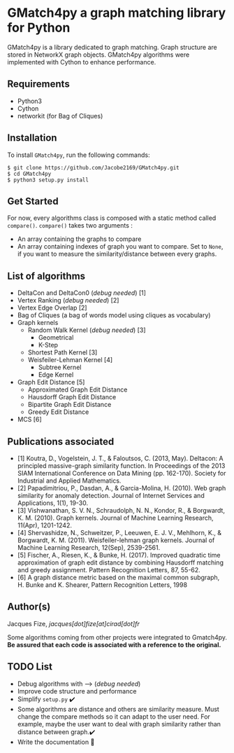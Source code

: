 # GMatch4py a graph matching library for Python

GMatch4py is a library dedicated to graph matching. Graph structure are stored in NetworkX graph objects.
GMatch4py algorithms were implemented with Cython to enhance performance.

## Requirements
 
 * Python3
 * Cython
 * networkit (for Bag of Cliques)
 
## Installation

To install `GMatch4py`, run the following commands:

```
$ git clone https://github.com/Jacobe2169/GMatch4py.git
$ cd GMatch4py
$ python3 setup.py install
```


## Get Started

For now, every algorithms class is composed with a static method called `compare()`. `compare()` takes
two arguments :

 * An array containing the graphs to compare
 * An array containing indexes of graph you want to compare. Set to `None`, if you want to
 measure the similarity/distance between every graphs. 


## List of algorithms

 * DeltaCon and DeltaCon0 (*debug needed*) [1]
 * Vertex Ranking (*debug needed*) [2]
 * Vertex Edge Overlap [2]
 * Bag of Cliques (a bag of words model using cliques as vocabulary)
 * Graph kernels
    * Random Walk Kernel (*debug needed*) [3]
        * Geometrical 
        * K-Step 
    * Shortest Path Kernel [3]
    * Weisfeiler-Lehman Kernel [4]
        * Subtree Kernel 
        * Edge Kernel
 * Graph Edit Distance [5]
    * Approximated Graph Edit Distance 
    * Hausdorff Graph Edit Distance 
    * Bipartite Graph Edit Distance 
    * Greedy Edit Distance
 * MCS [6]
    

## Publications associated

  * [1] Koutra, D., Vogelstein, J. T., & Faloutsos, C. (2013, May). Deltacon: A principled massive-graph similarity function. In Proceedings of the 2013 SIAM International Conference on Data Mining (pp. 162-170). Society for Industrial and Applied Mathematics.
  * [2] Papadimitriou, P., Dasdan, A., & Garcia-Molina, H. (2010). Web graph similarity for anomaly detection. Journal of Internet Services and Applications, 1(1), 19-30.
  * [3] Vishwanathan, S. V. N., Schraudolph, N. N., Kondor, R., & Borgwardt, K. M. (2010). Graph kernels. Journal of Machine Learning Research, 11(Apr), 1201-1242.
  * [4] Shervashidze, N., Schweitzer, P., Leeuwen, E. J. V., Mehlhorn, K., & Borgwardt, K. M. (2011). Weisfeiler-lehman graph kernels. Journal of Machine Learning Research, 12(Sep), 2539-2561.
  * [5] Fischer, A., Riesen, K., & Bunke, H. (2017). Improved quadratic time approximation of graph edit distance by combining Hausdorff matching and greedy assignment. Pattern Recognition Letters, 87, 55-62.
  * [6] A graph distance metric based on the maximal common subgraph, H. Bunke and K. Shearer, Pattern Recognition Letters, 1998  

## Author(s)

Jacques Fize, *jacques[dot]fize[at]cirad[dot]fr*

Some algorithms coming from other projects were integrated to Gmatch4py. **Be assured that
each code is associated with a reference to the original.**

## TODO List

  * Debug algorithms with --> (*debug needed*)
  * Improve code structure and performance
  * Simplify `setup.py` :heavy_check_mark:
  * Some algorithms are distance and others are similarity measure. Must change the compare
  methods so it can adapt to the user need. For example, maybe the user want to deal with 
  graph similarity rather than distance between graph.:heavy_check_mark:
  * Write the documentation :see_no_evil: